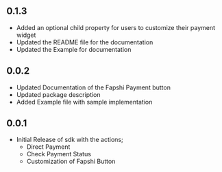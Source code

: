 ## 0.1.3

- Added an optional child property for users to customize their payment widget
- Updated the README file for the documentation
- Updated the Example for documentation

## 0.0.2

- Updated Documentation of the Fapshi Payment button
- Updated package description
- Added Example file with sample implementation

## 0.0.1

- Initial Release of sdk with the actions;
  - Direct Payment
  - Check Payment Status
  - Customization of Fapshi Button
